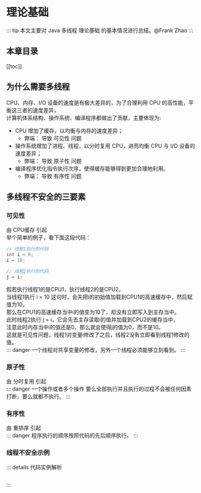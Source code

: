 # 理论基础
::: tip
本文主要对 Java 多线程 理论基础 的基本情况进行总结。@Frank Zhao
:::
## 本章目录
[[toc]]
## 为什么需要多线程
CPU、内存、I/O 设备的速度是有极大差异的，为了合理利用 CPU 的高性能，平衡这三者的速度差异，<br>
计算机体系结构、操作系统、编译程序都做出了贡献，主要体现为:<br>
* CPU 增加了缓存，以均衡与内存的速度差异；
   * 弊端： 导致 可见性 问题 
* 操作系统增加了进程、线程，以分时复用 CPU，进而均衡 CPU 与 I/O 设备的速度差异；
   * 弊端： 导致 原子性 问题 
* 编译程序优化指令执行次序，使得缓存能够得到更加合理地利用。
   * 弊端： 导致 有序性 问题
## 多线程不安全的三要素
### 可见性
由 CPU缓存 引起 <br>
举个简单的例子，看下面这段代码：<br>
``` java
// 线程1执行的代码
int i = 0;
i = 10;

// 线程2执行的代码
j = i;
```
假若执行线程1的是CPU1，执行线程2的是CPU2。<br>
当线程1执行 i = 10 这句时，会先把i的初始值加载到CPU1的高速缓存中，然后赋值为10，<br>
那么在CPU1的高速缓存当中i的值变为10了，却没有立即写入到主存当中。 <br>
此时线程2执行 j = i，它会先去主存读取i的值并加载到CPU2的缓存当中，<br>
注意此时内存当中i的值还是0，那么就会使得j的值为0，而不是10。 <br>
这就是可见性问题，线程1对变量i修改了之后，线程2没有立即看到线程1修改的值。 <br>
::: danger
一个线程对共享变量的修改，另外一个线程必须能够立刻看到。
:::
### 原子性
由 分时复用 引起 <br>
::: danger
一个操作或者多个操作 要么全部执行并且执行的过程不会被任何因素打断，要么就都不执行。
:::
### 有序性
由 重排序 引起 <br>
::: danger
程序执行的顺序按照代码的先后顺序执行。
:::
### 线程不安全示例
::: details 代码实例解析
``` java
```
:::